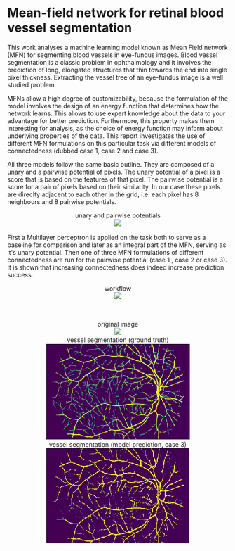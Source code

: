 # Mean-field network for retinal blood vessel segmentation

This work analyses a machine learning model known as Mean Field network (MFN) for segmenting blood vessels in eye-fundus images. Blood vessel segmentation is a classic problem in ophthalmology and it involves the prediction of long, elongated structures that thin towards the end into single pixel thickness. Extracting the vessel tree of an eye-fundus image is a well studied problem.

MFNs allow a high degree of customizability, because the formulation of the model involves the design of an energy function that determines how the network learns. This allows to use expert knowledge about the data to your advantage for better prediction. Furthermore, this property makes them interesting for analysis, as the choice of energy function may inform about underlying properties of the data. This report investigates the use of different MFN formulations on this particular task via different models of connectedness (dubbed case 1, case 2 and case 3). 

All three models follow the same basic outline. They are composed of a unary and a pairwise potential of pixels. The unary potential of a pixel is a score that is based on the features of that pixel. The pairwise potential is a score for a pair of pixels based on their similarity. In our case these pixels are direclty adjacent to each other in the grid, i.e. each pixel has 8 neighbours and 8 pairwise potentials. 

<p align="center">
  unary and pairwise potentials <br>
  <img src="https://github.com/romba050/MFN_RBV_segmentation/blob/master/readme_images/message_passing.png" width="500pixels"></img>
</p>

First a Multilayer perceptron is applied on the task both to serve as a baseline for comparison and later as an integral part of the MFN, serving as it's unary potential. Then one of three MFN formulations of different connectedness are run for the pairwise potential (case 1 , case 2 or case 3). It is shown that increasing connectedness does indeed increase prediction success.


<p align="center">
  workflow<br>
  <img src="https://github.com/romba050/MFN_RBV_segmentation/blob/master/readme_images/MFN_workflow.png" width="500pixels"></img>
</p>

<br>
<p align="center">
  original image<br>
  <img src="https://github.com/romba050/MFN_RBV_segmentation/blob/master/readme_images/img00_masked.png" width="326pixels"></img><br>
  vessel segmentation (ground truth)<br>
  <img src="https://github.com/romba050/MFN_RBV_segmentation/blob/master/readme_images/img00_ground_truth_cropped.png"></img><br>
  vessel segmentation (model prediction, case 3)<br>
  <img src="https://github.com/romba050/MFN_RBV_segmentation/blob/master/readme_images/img00_pred_cropped.png"></img><br>
</p>
